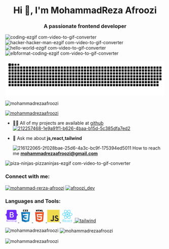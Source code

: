 <h1 align="center">Hi 👋, I'm MohammadReza Afroozi</h1>
<h3 align="center">A passionate frontend developer</h3>


![coding-ezgif com-video-to-gif-converter](https://github.com/user-attachments/assets/4dd3862c-a2e5-454d-81c8-ca3ea1ff8e81) 
![hacker-hacker-man-ezgif com-video-to-gif-converter](https://github.com/user-attachments/assets/dca4545f-6c31-4555-a6fc-4a2862dab831)
![hello-world-ezgif com-video-to-gif-converter](https://github.com/user-attachments/assets/f218d9f7-6867-4792-b032-1644a2ee5a7f)
![elbformat-coding-ezgif com-video-to-gif-converter](https://github.com/user-attachments/assets/e6c12744-96bc-4098-91df-8377be991683)


![snake gif](https://github.com/mohammadrezaafroozi/mohammadrezaafroozi/blob/output/github-snake-dark.svg)




<p align="left"> <img src="https://komarev.com/ghpvc/?username=mohammadrezaafroozi&label=Profile%20views&color=0e75b6&style=flat" alt="mohammadrezaafroozi" /> </p>

<p align="left"> <a href="https://github.com/ryo-ma/github-profile-trophy"><img src="https://github-profile-trophy.vercel.app/?username=mohammadrezaafroozi" alt="mohammadrezaafroozi" /></a> </p>

- 👨‍💻 All of my projects are available at [github](https://github.com/mohammadrezaafroozi)<a href="https://github.com/mohammadrezaafroozi" target="blank"> ![212257468-1e9a91f1-b626-4baa-b15d-5c385dfa7ed2](https://github.com/user-attachments/assets/1ffaae18-d964-46ca-ad2e-ac18fc428b53)</a>

- 💬 Ask me about **js,react,tailwind** <br>

 



  ![216122065-2f028bae-25d6-4a3c-bc9f-175394ed5011](https://github.com/user-attachments/assets/ba5d1395-20bd-40c2-88aa-6d004714d787)
  How to reach me **mohammadrezaafroozi@gmail.com**
 
 
![piza-ninjas-pizzaninjas-ezgif com-video-to-gif-converter](https://github.com/user-attachments/assets/9fdbe42f-38c8-4abf-a00d-38cba0f61c33)

<h3 align="left">Connect with me:</h3>  
<p align="left">
<a href="https://www.linkedin.com/in/afroozidev?utm_source=share&utm_campaign=share_via&utm_content=profile&utm_medium=android_app" target="blank"><img align="center" src="https://raw.githubusercontent.com/rahuldkjain/github-profile-readme-generator/master/src/images/icons/Social/linked-in-alt.svg" alt="mohammad-rerza-afroozi" height="30" width="40" /></a>
<a href="https://instagram.com/afroozi_dev" target="blank"><img align="center" src="https://raw.githubusercontent.com/rahuldkjain/github-profile-readme-generator/master/src/images/icons/Social/instagram.svg" alt="afroozi_dev" height="30" width="40" /></a>
</p>

<h3 align="left">Languages and Tools:</h3>
<p align="left"> <a href="https://getbootstrap.com" target="_blank" rel="noreferrer"> <img src="https://raw.githubusercontent.com/devicons/devicon/master/icons/bootstrap/bootstrap-plain-wordmark.svg" alt="bootstrap" width="40" height="40"/> </a> <a href="https://www.w3schools.com/css/" target="_blank" rel="noreferrer"> <img src="https://raw.githubusercontent.com/devicons/devicon/master/icons/css3/css3-original-wordmark.svg" alt="css3" width="40" height="40"/> </a> <a href="https://www.w3.org/html/" target="_blank" rel="noreferrer"> <img src="https://raw.githubusercontent.com/devicons/devicon/master/icons/html5/html5-original-wordmark.svg" alt="html5" width="40" height="40"/> </a> <a href="https://developer.mozilla.org/en-US/docs/Web/JavaScript" target="_blank" rel="noreferrer"> <img src="https://raw.githubusercontent.com/devicons/devicon/master/icons/javascript/javascript-original.svg" alt="javascript" width="40" height="40"/> </a> <a href="https://reactjs.org/" target="_blank" rel="noreferrer"> <img src="https://raw.githubusercontent.com/devicons/devicon/master/icons/react/react-original-wordmark.svg" alt="react" width="40" height="40"/> </a> <a href="https://tailwindcss.com/" target="_blank" rel="noreferrer"> <img src="https://www.vectorlogo.zone/logos/tailwindcss/tailwindcss-icon.svg" alt="tailwind" width="40" height="40"/> </a> </p>



<p><img align="left" src="https://github-readme-stats.vercel.app/api/top-langs?username=mohammadrezaafroozi&show_icons=true&locale=en&layout=compact" alt="mohammadrezaafroozi" /></p>

<p>&nbsp;<img align="center" src="https://github-readme-stats.vercel.app/api?username=mohammadrezaafroozi&show_icons=true&locale=en" alt="mohammadrezaafroozi" /></p>

<p><img align="center" src="https://github-readme-streak-stats.herokuapp.com/?user=mohammadrezaafroozi&" alt="mohammadrezaafroozi" /></p>




